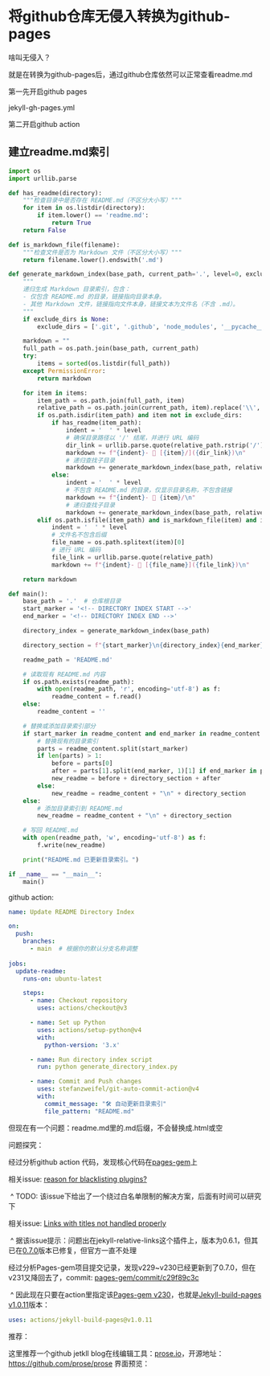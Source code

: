 # 将github仓库无侵入转换为github-pages

啥叫无侵入？

就是在转换为github-pages后，通过github仓库依然可以正常查看readme.md

第一先开启github pages

jekyll-gh-pages.yml

第二开启github action



## 建立readme.md索引

```python
import os
import urllib.parse

def has_readme(directory):
    """检查目录中是否存在 README.md（不区分大小写）"""
    for item in os.listdir(directory):
        if item.lower() == 'readme.md':
            return True
    return False

def is_markdown_file(filename):
    """检查文件是否为 Markdown 文件（不区分大小写）"""
    return filename.lower().endswith('.md')

def generate_markdown_index(base_path, current_path='.', level=0, exclude_dirs=None):
    """
    递归生成 Markdown 目录索引，包含：
    - 仅包含 README.md 的目录，链接指向目录本身。
    - 其他 Markdown 文件，链接指向文件本身，链接文本为文件名（不含 .md）。
    """
    if exclude_dirs is None:
        exclude_dirs = ['.git', '.github', 'node_modules', '__pycache__']

    markdown = ""
    full_path = os.path.join(base_path, current_path)
    try:
        items = sorted(os.listdir(full_path))
    except PermissionError:
        return markdown

    for item in items:
        item_path = os.path.join(full_path, item)
        relative_path = os.path.join(current_path, item).replace('\\', '/')
        if os.path.isdir(item_path) and item not in exclude_dirs:
            if has_readme(item_path):
                indent = '  ' * level
                # 确保目录路径以 '/' 结尾，并进行 URL 编码
                dir_link = urllib.parse.quote(relative_path.rstrip('/') + '/')
                markdown += f"{indent}- 📁 [{item}/]({dir_link})\n"
                # 递归查找子目录
                markdown += generate_markdown_index(base_path, relative_path, level + 1, exclude_dirs)
            else:
                indent = '  ' * level
                # 不包含 README.md 的目录，仅显示目录名称，不包含链接
                markdown += f"{indent}- 📁 {item}/\n"
                # 递归查找子目录
                markdown += generate_markdown_index(base_path, relative_path, level + 1, exclude_dirs)
        elif os.path.isfile(item_path) and is_markdown_file(item) and item.lower() != 'readme.md':
            indent = '  ' * level
            # 文件名不包含后缀
            file_name = os.path.splitext(item)[0]
            # 进行 URL 编码
            file_link = urllib.parse.quote(relative_path)
            markdown += f"{indent}- 📄 [{file_name}]({file_link})\n"

    return markdown

def main():
    base_path = '.'  # 仓库根目录
    start_marker = '<!-- DIRECTORY INDEX START -->'
    end_marker = '<!-- DIRECTORY INDEX END -->'

    directory_index = generate_markdown_index(base_path)

    directory_section = f"{start_marker}\n{directory_index}{end_marker}\n"

    readme_path = 'README.md'

    # 读取现有 README.md 内容
    if os.path.exists(readme_path):
        with open(readme_path, 'r', encoding='utf-8') as f:
            readme_content = f.read()
    else:
        readme_content = ''

    # 替换或添加目录索引部分
    if start_marker in readme_content and end_marker in readme_content:
        # 替换现有的目录索引
        parts = readme_content.split(start_marker)
        if len(parts) > 1:
            before = parts[0]
            after = parts[1].split(end_marker, 1)[1] if end_marker in parts[1] else ''
            new_readme = before + directory_section + after
        else:
            new_readme = readme_content + "\n" + directory_section
    else:
        # 添加目录索引到 README.md
        new_readme = readme_content + "\n" + directory_section

    # 写回 README.md
    with open(readme_path, 'w', encoding='utf-8') as f:
        f.write(new_readme)

    print("README.md 已更新目录索引。")

if __name__ == "__main__":
    main()

```

github action:

```yaml
name: Update README Directory Index

on:
  push:
    branches:
      - main  # 根据你的默认分支名称调整
      
jobs:
  update-readme:
    runs-on: ubuntu-latest

    steps:
      - name: Checkout repository
        uses: actions/checkout@v3

      - name: Set up Python
        uses: actions/setup-python@v4
        with:
          python-version: '3.x'

      - name: Run directory index script
        run: python generate_directory_index.py

      - name: Commit and Push changes
        uses: stefanzweifel/git-auto-commit-action@v4
        with:
          commit_message: "🛠️ 自动更新目录索引"
          file_pattern: "README.md"
```



但现在有一个问题：readme.md里的.md后缀，不会替换成.html或空

问题探究：

经过分析github action 代码，发现核心代码在[pages-gem](https://github.com/github/pages-gem)上

相关issue: [reason for blacklisting plugins?](https://github.com/github/pages-gem/issues/926)

​      ^ TODO:  该issue下给出了一个绕过白名单限制的解决方案，后面有时间可以研究下

相关issue: [Links with titles not handled properly](https://github.com/github/pages-gem/issues/876)

​         ^ 据该issue提示：问题出在jekyll-relative-links这个插件上，版本为0.6.1，但其已在[0.7.0](https://github.com/benbalter/jekyll-relative-links/releases/tag/v0.7.0)版本已修复，但官方一直不处理

经过分析Pages-gem项目提交记录，发现v229~v230已经更新到了0.7.0，但在v231又降回去了，commit: [pages-gem/commit/c29f89c3c](https://github.com/github/13c55cfc4aec49d58089a58c123e980)

​        ^ 因此现在只要在action里指定该[Pages-gem v230](https://github.com/github/pages-gem/releases/tag/v230)，也就是[Jekyll-build-pages v1.0.11](https://github.com/actions/jekyll-build-pages/releases/tag/v1.0.11)版本：

```yaml
uses: actions/jekyll-build-pages@v1.0.11
```

推荐：

这里推荐一个github jetkll blog在线编辑工具：[prose.io](https://prose.io)，开源地址：https://github.com/prose/prose
界面预览：



















